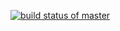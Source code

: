 [![build status of master](https://travis-ci.com/jlora23/HW_02.svg?branch=master)](https://travis-ci.com/jlora23/HW_02)